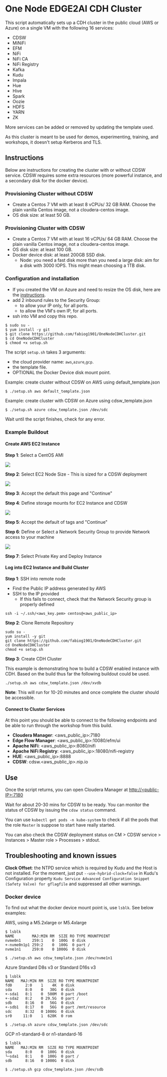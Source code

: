 # One Node EDGE2AI CDH Cluster

This script automatically sets up a CDH cluster in the public cloud (AWS or Azure) on a single VM with the following 16 services:

- CDSW
- MiNiFi
- EFM
- NiFi
- NiFi CA
- NiFi Registry
- Kafka
- Kudu
- Impala
- Hue
- Hive
- Spark
- Oozie
- HDFS
- YARN
- ZK

More services can be added or removed by updating the template used.

As this cluster is meant to be used for demos, experimenting, training, and workshops, it doesn't setup Kerberos and TLS.

## Instructions

Below are instructions for creating the cluster with or without CDSW service. CDSW requires some extra resources (more powerful instance, and a secondary disk for the docker device).

### Provisioning Cluster without CDSW

- Create a Centos 7 VM with at least 8 vCPUs/ 32 GB RAM. Choose the plain vanilla Centos image, not a cloudera-centos image.
- OS disk size: at least 50 GB.

### Provisioning Cluster with CDSW

- Create a Centos 7 VM with at least 16 vCPUs/ 64 GB RAM. Choose the plain vanilla Centos image, not a cloudera-centos image.
- OS disk size: at least 100 GB.
- Docker device disk: at least 200GB SSD disk.
  - Node: you need a fast disk more than you need a large disk: aim for a disk with 3000 IOPS. This might mean choosing a 1TB disk.

### Configuration and installation

- If you created the VM on Azure and need to resize the OS disk, here are the [instructions](scripts/how-to-resize-os-disk.md).
- add 2 inbound rules to the Security Group:
  - to allow your IP only, for all ports.
  - to allow the VM's own IP, for all ports.
- ssh into VM and copy this repo.

```
$ sudo su -
$ yum install -y git
$ git clone https://github.com/fabiog1901/OneNodeCDHCluster.git
$ cd OneNodeCDHCluster
$ chmod +x setup.sh
```

The script `setup.sh` takes 3 arguments:
- the cloud provider name: `aws`,`azure`,`gcp`.
- the template file.
- OPTIONAL the Docker Device disk mount point.

Example: create cluster without CDSW on AWS using default_template.json
```
$ ./setup.sh aws default_template.json
```

Example: create cluster with CDSW on Azure using cdsw_template.json
```
$ ./setup.sh azure cdsw_template.json /dev/sdc
```

Wait until the script finishes, check for any error.

### Example Buildout

#### Create AWS EC2 Instance

**Step 1**: Select a CentOS AMI

![](images/aws_ami_selection.png)

**Step 2**: Select EC2 Node Size - This is sized for a CDSW deployment

![](images/ec2_sizing.png)

**Step 3**: Accept the default this page and "Continue"

**Step 4**: Define storage mounts for EC2 Instance and CDSW

![](images/ec2_storage.png)

**Step 5**: Accept the default of tags and "Continue"

**Step 6**: Define or Select a Network Security Group to provide Network access to your machine

![](images/network_security_group.png)

**Step 7**: Select Private Key and Deploy Instance

#### Log into EC2 Instance and Build Cluster

**Step 1**: SSH into remote node

- Find the Public IP address generated by AWS
- SSH to the IP provided
  - If this fails to connect, check that the Network Security group is properly defined

```
ssh -i ~/.ssh/<aws_key.pem> centos@<aws_public_ip>
```

**Step 2**: Clone Remote Repository

```
sudo su -
yum install -y git
git clone https://github.com/fabiog1901/OneNodeCDHCluster.git
cd OneNodeCDHCluster
chmod +x setup.sh
```

**Step 3**: Create CDH Cluster

This example is demonstrating how to build a CDSW enabled instance with CDH. Based on the build thus far the following buildout could be used.

```
./setup.sh aws cdsw_template.json /dev/xvdb
```

**Note**: This will run for 10-20 minutes and once complete the cluster should be accessible.

#### Connect to Cluster Services

At this point you should be able to connect to the following endpoints and be able to run through the workshop from this build.

- **Cloudera Manager**: <aws_public_ip>:7180
- **Edge Flow Manager**: <aws_public_ip>:10080/efm/ui
- **Apache NiFi**: <aws_public_ip>:8080/nifi
- **Apache NiFi Registry**: <aws_public_ip>:18080/nifi-registry
- **HUE**: <aws_public_ip>:8888
- **CDSW**: cdsw.<aws_public_ip>.nip.io


## Use

Once the script returns, you can open Cloudera Manager at [http://<public-IP\>:7180](http://<public-IP>:7180)

Wait for about 20-30 mins for CDSW to be ready. You can monitor the status of CDSW by issuing the `cdsw status` command.

You can use `kubectl get pods -n kube-system` to check if all the pods that the role `Master` is suppose to start have really started.

You can also check the CDSW deployment status on CM > CDSW service > Instances > Master role > Processes > stdout.

## Troubleshooting and known issues

**Clock Offset**: the NTPD service which is required by Kudu and the Host is not installed. For the moment, just put
`--use-hybrid-clock=false`  in Kudu's Configuration property `Kudu Service Advanced Configuration Snippet (Safety Valve) for gflagfile` and suppressed all other warnings.

### Docker device

To find out what the docker device mount point is, use `lsblk`. See below examples:


AWS, using a M5.2xlarge or M5.4xlarge
```
$ lsblk
NAME        MAJ:MIN RM  SIZE RO TYPE MOUNTPOINT
nvme0n1     259:1    0  100G  0 disk
+-nvme0n1p1 259:2    0  100G  0 part /
nvme1n1     259:0    0 1000G  0 disk

$ ./setup.sh aws cdsw_template.json /dev/nvme1n1
```

Azure Standard D8s v3 or Standard D16s v3
```
$ lsblk
NAME   MAJ:MIN RM  SIZE RO TYPE MOUNTPOINT
fd0      2:0    1    4K  0 disk
sda      8:0    0   30G  0 disk
+-sda1   8:1    0  500M  0 part /boot
+-sda2   8:2    0 29.5G  0 part /
sdb      8:16   0   56G  0 disk
+-sdb1   8:17   0   56G  0 part /mnt/resource
sdc      8:32   0 1000G  0 disk
sr0     11:0    1  628K  0 rom

$ ./setup.sh azure cdsw_template.json /dev/sdc
```

GCP n1-standard-8 or n1-standard-16
```
$ lsblk
NAME   MAJ:MIN RM  SIZE RO TYPE MOUNTPOINT
sda      8:0    0  100G  0 disk
└─sda1   8:1    0  100G  0 part /
sdb      8:16   0 1000G  0 disk

$ ./setup.sh gcp cdsw_template.json /dev/sdb
```
